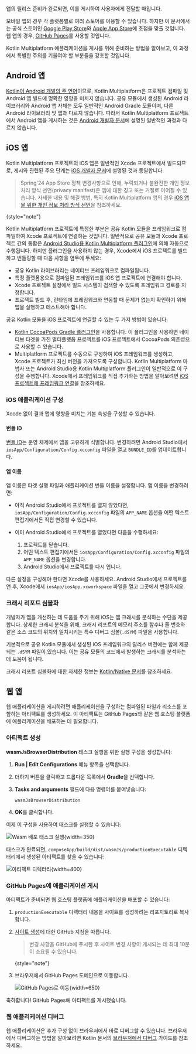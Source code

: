 [//]: # (title: 애플리케이션 게시)

앱의 릴리스 준비가 완료되면, 이를 게시하여 사용자에게 전달할 때입니다.

모바일 앱의 경우 각 플랫폼별로 여러 스토어를 이용할 수 있습니다. 하지만 이 문서에서는 공식 스토어인 [Google Play Store](https://play.google.com/store)와 [Apple App Store](https://www.apple.com/ios/app-store/)에 초점을 맞출 것입니다. 웹 앱의 경우, [GitHub Pages](https://pages.github.com/)를 사용할 것입니다.

Kotlin Multiplatform 애플리케이션을 게시를 위해 준비하는 방법을 알아보고, 이 과정에서 특별한 주의를 기울여야 할 부분들을 강조할 것입니다.

## Android 앱

[Kotlin이 Android 개발의 주 언어](https://developer.android.com/kotlin)이므로, Kotlin Multiplatform은 프로젝트 컴파일 및 Android 앱 빌드에 명확한 영향을 미치지 않습니다. 공유 모듈에서 생성된 Android 라이브러리와 Android 앱 자체는 모두 일반적인 Android Gradle 모듈이며, 다른 Android 라이브러리 및 앱과 다르지 않습니다. 따라서 Kotlin Multiplatform 프로젝트에서 Android 앱을 게시하는 것은 [Android 개발자 문서](https://developer.android.com/studio/publish)에 설명된 일반적인 과정과 다르지 않습니다.

## iOS 앱

Kotlin Multiplatform 프로젝트의 iOS 앱은 일반적인 Xcode 프로젝트에서 빌드되므로, 게시와 관련된 주요 단계는 [iOS 개발자 문서](https://developer.apple.com/ios/submit/)에 설명된 것과 동일합니다.

> Spring'24 App Store 정책 변경사항으로 인해, 누락되거나 불완전한 개인 정보 처리 방식 선언(privacy manifest)은 앱에 대한 경고 또는 거절로 이어질 수 있습니다.
> 자세한 내용 및 해결 방법, 특히 Kotlin Multiplatform 앱의 경우 [iOS 앱을 위한 개인 정보 처리 방식 선언](https://kotlinlang.org/docs/apple-privacy-manifest.html)을 참조하세요.
>
{style="note"}

Kotlin Multiplatform 프로젝트에 특정한 부분은 공유 Kotlin 모듈을 프레임워크로 컴파일하여 Xcode 프로젝트에 연결하는 것입니다. 일반적으로 공유 모듈과 Xcode 프로젝트 간의 통합은 [Android Studio용 Kotlin Multiplatform 플러그인](https://plugins.jetbrains.com/plugin/14936-kotlin-multiplatform-mobile)에 의해 자동으로 수행됩니다. 하지만 플러그인을 사용하지 않는 경우, Xcode에서 iOS 프로젝트를 빌드하고 번들링할 때 다음 사항을 염두에 두세요:

*   공유 Kotlin 라이브러리는 네이티브 프레임워크로 컴파일됩니다.
*   특정 플랫폼용으로 컴파일된 프레임워크를 iOS 앱 프로젝트에 연결해야 합니다.
*   Xcode 프로젝트 설정에서 빌드 시스템이 검색할 수 있도록 프레임워크 경로를 지정합니다.
*   프로젝트 빌드 후, 런타임에 프레임워크와 연동할 때 문제가 없는지 확인하기 위해 앱을 실행하고 테스트해야 합니다.

공유 Kotlin 모듈을 iOS 프로젝트에 연결할 수 있는 두 가지 방법이 있습니다:
*   [Kotlin CocoaPods Gradle 플러그인](multiplatform-cocoapods-overview.md)을 사용합니다. 이 플러그인을 사용하면 네이티브 타겟을 가진 멀티플랫폼 프로젝트를 iOS 프로젝트에서 CocoaPods 의존성으로 사용할 수 있습니다.
*   Multiplatform 프로젝트를 수동으로 구성하여 iOS 프레임워크를 생성하고, Xcode 프로젝트가 최신 버전을 가져오도록 구성합니다. Kotlin Multiplatform 마법사 또는 Android Studio용 Kotlin Multiplatform 플러그인이 일반적으로 이 구성을 수행합니다. Xcode에서 프레임워크를 직접 추가하는 방법을 알아보려면 [iOS 프로젝트에 프레임워크 연결](multiplatform-integrate-in-existing-app.md#configure-the-ios-project-to-use-a-kmp-framework)을 참조하세요.

### iOS 애플리케이션 구성

Xcode 없이 결과 앱에 영향을 미치는 기본 속성을 구성할 수 있습니다.

#### 번들 ID

[번들 ID](https://developer.apple.com/documentation/bundleresources/information_property_list/cfbundleidentifier#discussion)는 운영 체제에서 앱을 고유하게 식별합니다. 변경하려면 Android Studio에서 `iosApp/Configuration/Config.xcconfig` 파일을 열고 `BUNDLE_ID`를 업데이트합니다.

#### 앱 이름

앱 이름은 타겟 실행 파일과 애플리케이션 번들 이름을 설정합니다. 앱 이름을 변경하려면:

*   아직 Android Studio에서 프로젝트를 열지 않았다면, `iosApp/Configuration/Config.xcconfig` 파일의 `APP_NAME` 옵션을 어떤 텍스트 편집기에서든 직접 변경할 수 있습니다.
*   이미 Android Studio에서 프로젝트를 열었다면 다음을 수행하세요:

    1.  프로젝트를 닫습니다.
    2.  어떤 텍스트 편집기에서든 `iosApp/Configuration/Config.xcconfig` 파일의 `APP_NAME` 옵션을 변경합니다.
    3.  Android Studio에서 프로젝트를 다시 엽니다.

다른 설정을 구성해야 한다면 Xcode를 사용하세요. Android Studio에서 프로젝트를 연 후, Xcode에서 `iosApp/iosApp.xcworkspace` 파일을 열고 그곳에서 변경하세요.

### 크래시 리포트 심볼화

개발자가 앱을 개선하는 데 도움을 주기 위해 iOS는 앱 크래시를 분석하는 수단을 제공합니다. 상세한 크래시 분석을 위해, 크래시 리포트의 메모리 주소를 함수나 줄 번호와 같은 소스 코드의 위치와 일치시키는 특수 디버그 심볼(`.dSYM`) 파일을 사용합니다.

기본적으로 공유 Kotlin 모듈에서 생성된 iOS 프레임워크의 릴리스 버전에는 함께 제공되는 `.dSYM` 파일이 있습니다. 이는 공유 모듈의 코드에서 발생하는 크래시를 분석하는 데 도움이 됩니다.

크래시 리포트 심볼화에 대한 자세한 정보는 [Kotlin/Native 문서](https://kotlinlang.org/docs/native-debugging.html#debug-ios-applications)를 참조하세요.

## 웹 앱

웹 애플리케이션을 게시하려면 애플리케이션을 구성하는 컴파일된 파일과 리소스를 포함하는 아티팩트를 생성하세요. 이 아티팩트는 GitHub Pages와 같은 웹 호스팅 플랫폼에 애플리케이션을 배포하는 데 필요합니다.

### 아티팩트 생성

**wasmJsBrowserDistribution** 태스크 실행을 위한 실행 구성을 생성합니다:

1.  **Run | Edit Configurations** 메뉴 항목을 선택합니다.
2.  더하기 버튼을 클릭하고 드롭다운 목록에서 **Gradle**을 선택합니다.
3.  **Tasks and arguments** 필드에 다음 명령어를 붙여넣습니다:

    ```shell
    wasmJsBrowserDistribution
    ```

4.  **OK**를 클릭합니다.

이제 이 구성을 사용하여 태스크를 실행할 수 있습니다:

![Wasm 배포 태스크 실행](compose-run-wasm-distribution-task.png){width=350}

태스크가 완료되면, `composeApp/build/dist/wasmJs/productionExecutable` 디렉터리에서 생성된 아티팩트를 찾을 수 있습니다:

![아티팩트 디렉터리](compose-web-artifacts.png){width=400}

### GitHub Pages에 애플리케이션 게시

아티팩트가 준비되면 웹 호스팅 플랫폼에 애플리케이션을 배포할 수 있습니다:

1.  `productionExecutable` 디렉터리 내용을 사이트를 생성하려는 리포지토리로 복사합니다.
2.  [사이트 생성](https://docs.github.com/en/pages/getting-started-with-github-pages/creating-a-github-pages-site#creating-your-site)에 대한 GitHub 지침을 따릅니다.

    > 변경 사항을 GitHub에 푸시한 후 사이트 변경 사항이 게시되는 데 최대 10분이 소요될 수 있습니다.
    >
    {style="note"}

3.  브라우저에서 GitHub Pages 도메인으로 이동합니다.

    ![GitHub Pages로 이동](publish-your-application-on-web.png){width=650}

축하합니다! GitHub Pages에 아티팩트를 게시했습니다.

### 웹 애플리케이션 디버그

웹 애플리케이션은 추가 구성 없이 브라우저에서 바로 디버그할 수 있습니다. 브라우저에서 디버그하는 방법을 알아보려면 Kotlin 문서의 [브라우저에서 디버그](https://kotlinlang.org/docs/wasm-debugging.html#debug-in-your-browser) 가이드를 참조하세요.